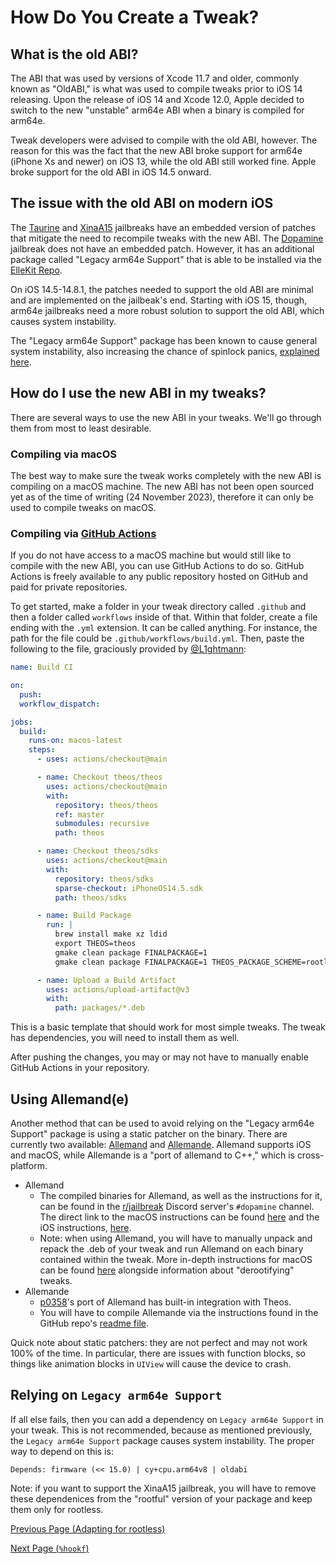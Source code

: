 # How Do You Create a Tweak?

## What is the old ABI?
The ABI that was used by versions of Xcode 11.7 and older, commonly known as "OldABI," is what was used to compile tweaks prior to iOS 14 releasing. Upon the release of iOS 14 and Xcode 12.0, Apple decided to switch to the new "unstable" arm64e ABI when a binary is compiled for arm64e.

Tweak developers were advised to compile with the old ABI, however. The reason for this was the fact that the new ABI broke support for arm64e (iPhone Xs and newer) on iOS 13, while the old ABI still worked fine. Apple broke support for the old ABI in iOS 14.5 onward.

## The issue with the old ABI on modern iOS
The [Taurine](https://taurine.app) and [XinaA15](https://github.com/NotDarkn/XinaA15) jailbreaks have an embedded version of patches that mitigate the need to recompile tweaks with the new ABI. The [Dopamine](https://ellekit.space/Dopamine) jailbreak does not have an embedded patch. However, it has an additional package called "Legacy arm64e Support" that is able to be installed via the [ElleKit Repo](https://ellekit.space).

On iOS 14.5-14.8.1, the patches needed to support the old ABI are minimal and are implemented on the jailbeak's end. Starting with iOS 15, though, arm64e jailbreaks need a more robust solution to support the old ABI, which causes system instability.

The "Legacy arm64e Support" package has been known to cause general system instability, also increasing the chance of spinlock panics, [explained here](https://github.com/opa334/Dopamine/issues/274#issuecomment-1821038203).

## How do I use the new ABI in my tweaks?
There are several ways to use the new ABI in your tweaks. We'll go through them from most to least desirable.
### Compiling via macOS
The best way to make sure the tweak works completely with the new ABI is compiling on a macOS machine. The new ABI has not been open sourced yet as of the time of writing (24 November 2023), therefore it can only be used to compile tweaks on macOS.
### Compiling via [GitHub Actions](https://github.com/features/actions)
If you do not have access to a macOS machine but would still like to compile with the new ABI, you can use GitHub Actions to do so. GitHub Actions is freely available to any public repository hosted on GitHub and paid for private repositories.

To get started, make a folder in your tweak directory called `.github` and then a folder called `workflows` inside of that. Within that folder, create a file ending with the `.yml` extension. It can be called anything. For instance, the path for the file could be `.github/workflows/build.yml`. Then, paste the following to the file, graciously provided by [@L1ghtmann](https://github.com/L1ghtmann):
```yml
name: Build CI

on:
  push:
  workflow_dispatch:

jobs:
  build:
    runs-on: macos-latest
    steps:
      - uses: actions/checkout@main

      - name: Checkout theos/theos
        uses: actions/checkout@main
        with:
          repository: theos/theos
          ref: master
          submodules: recursive
          path: theos

      - name: Checkout theos/sdks
        uses: actions/checkout@main
        with:
          repository: theos/sdks
          sparse-checkout: iPhoneOS14.5.sdk
          path: theos/sdks

      - name: Build Package
        run: |
          brew install make xz ldid
          export THEOS=theos
          gmake clean package FINALPACKAGE=1
          gmake clean package FINALPACKAGE=1 THEOS_PACKAGE_SCHEME=rootless

      - name: Upload a Build Artifact
        uses: actions/upload-artifact@v3
        with:
          path: packages/*.deb
```
This is a basic template that should work for most simple tweaks. The tweak has dependencies, you will need to install them as well.

After pushing the changes, you may or may not have to manually enable GitHub Actions in your repository.

## Using Allemand(e)
Another method that can be used to avoid relying on the "Legacy arm64e Support" package is using a static patcher on the binary. There are currently two available: [Allemand](https://github.com/evelyneee/Allemand) and [Allemande](https://github.com/p0358/allemande). Allemand supports iOS and macOS, while Allemande is a "port of allemand to C++," which is cross-platform.

- Allemand
  - The compiled binaries for Allemand, as well as the instructions for it, can be found in the [r/jailbreak](https://discord.com/jb) Discord server's `#dopamine` channel. The direct link to the macOS instructions can be found [here](https://discord.com/channels/349243932447604736/688126462066163756/1109535067493122198) and the iOS instructions, [here](https://discord.com/channels/349243932447604736/688126462066163756/1109533605392285836).
  - Note: when using Allemand, you will have to manually unpack and repack the .deb of your tweak and run Allemand on each binary contained within the tweak. More in-depth instructions for macOS can be found [here](https://gist.github.com/NightwindDev/1c05464475b597231e0c6855d959d144) alongside information about "derootifying" tweaks.
- Allemande
  - [p0358](https://github.com/p0358)'s port of Allemand has built-in integration with Theos.
  - You will have to compile Allemande via the instructions found in the GitHub repo's [readme file](https://github.com/p0358/allemande/blob/master/README.md).

Quick note about static patchers: they are not perfect and may not work 100% of the time. In particular, there are issues with function blocks, so things like animation blocks in `UIView` will cause the device to crash.
## Relying on `Legacy arm64e Support`
If all else fails, then you can add a dependency on `Legacy arm64e Support` in your tweak. This is not recommended, because as mentioned previously, the `Legacy arm64e Support` package causes system instability. The proper way to depend on this is:
```
Depends: firmware (<< 15.0) | cy+cpu.arm64v8 | oldabi
```
Note: if you want to support the XinaA15 jailbreak, you will have to remove these dependenices from the "rootful" version of your package and keep them only for rootless.

[Previous Page (Adapting for rootless)](./rootless.md)

[Next Page (`%hookf`)](./hookf.md)